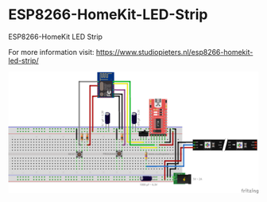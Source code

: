 # ESP8266-HomeKit-LED-Strip
ESP8266-HomeKit LED Strip

For more information visit:  https://www.studiopieters.nl/esp8266-homekit-led-strip/

![Image of HomeKit LED Strip](https://raw.githubusercontent.com/AchimPieters/ESP8266-HomeKit-LED-Strip/master/HomeKit%20LED%20STRIP.png)
